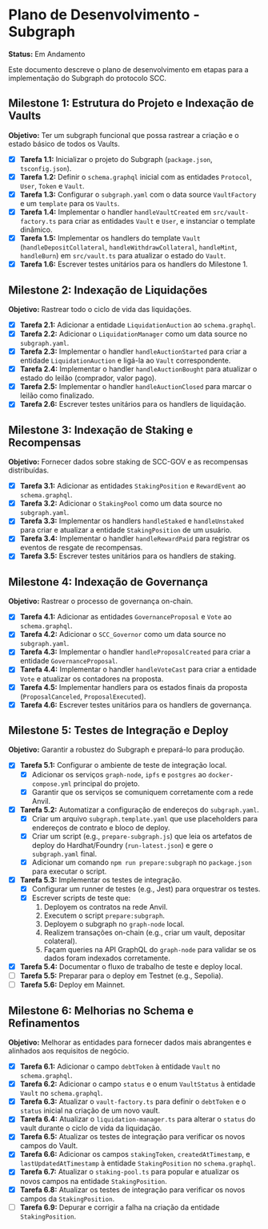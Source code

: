 # Plano de Desenvolvimento - Subgraph

**Status:** Em Andamento

Este documento descreve o plano de desenvolvimento em etapas para a implementação do Subgraph do protocolo SCC.

## Milestone 1: Estrutura do Projeto e Indexação de Vaults

**Objetivo:** Ter um subgraph funcional que possa rastrear a criação e o estado básico de todos os Vaults.

-   [x] **Tarefa 1.1:** Inicializar o projeto do Subgraph (`package.json`, `tsconfig.json`).
-   [x] **Tarefa 1.2:** Definir o `schema.graphql` inicial com as entidades `Protocol`, `User`, `Token` e `Vault`.
-   [x] **Tarefa 1.3:** Configurar o `subgraph.yaml` com o data source `VaultFactory` e um `template` para os `Vaults`.
-   [x] **Tarefa 1.4:** Implementar o handler `handleVaultCreated` em `src/vault-factory.ts` para criar as entidades `Vault` e `User`, e instanciar o template dinâmico.
-   [x] **Tarefa 1.5:** Implementar os handlers do template `Vault` (`handleDepositCollateral`, `handleWithdrawCollateral`, `handleMint`, `handleBurn`) em `src/vault.ts` para atualizar o estado do `Vault`.
-   [x] **Tarefa 1.6:** Escrever testes unitários para os handlers do Milestone 1.

## Milestone 2: Indexação de Liquidações

**Objetivo:** Rastrear todo o ciclo de vida das liquidações.

-   [x] **Tarefa 2.1:** Adicionar a entidade `LiquidationAuction` ao `schema.graphql`.
-   [x] **Tarefa 2.2:** Adicionar o `LiquidationManager` como um data source no `subgraph.yaml`.
-   [x] **Tarefa 2.3:** Implementar o handler `handleAuctionStarted` para criar a entidade `LiquidationAuction` e ligá-la ao `Vault` correspondente.
-   [x] **Tarefa 2.4:** Implementar o handler `handleAuctionBought` para atualizar o estado do leilão (comprador, valor pago).
-   [x] **Tarefa 2.5:** Implementar o handler `handleAuctionClosed` para marcar o leilão como finalizado.
-   [x] **Tarefa 2.6:** Escrever testes unitários para os handlers de liquidação.

## Milestone 3: Indexação de Staking e Recompensas

**Objetivo:** Fornecer dados sobre staking de SCC-GOV e as recompensas distribuídas.

-   [x] **Tarefa 3.1:** Adicionar as entidades `StakingPosition` e `RewardEvent` ao `schema.graphql`.
-   [x] **Tarefa 3.2:** Adicionar o `StakingPool` como um data source no `subgraph.yaml`.
-   [x] **Tarefa 3.3:** Implementar os handlers `handleStaked` e `handleUnstaked` para criar e atualizar a entidade `StakingPosition` de um usuário.
-   [x] **Tarefa 3.4:** Implementar o handler `handleRewardPaid` para registrar os eventos de resgate de recompensas.
- [x] **Tarefa 3.5:** Escrever testes unitários para os handlers de staking.

## Milestone 4: Indexação de Governança

**Objetivo:** Rastrear o processo de governança on-chain.

- [x] **Tarefa 4.1:** Adicionar as entidades `GovernanceProposal` e `Vote` ao `schema.graphql`.
- [x] **Tarefa 4.2:** Adicionar o `SCC_Governor` como um data source no `subgraph.yaml`.
- [x] **Tarefa 4.3:** Implementar o handler `handleProposalCreated` para criar a entidade `GovernanceProposal`.
- [x] **Tarefa 4.4:** Implementar o handler `handleVoteCast` para criar a entidade `Vote` e atualizar os contadores na proposta.
- [x] **Tarefa 4.5:** Implementar handlers para os estados finais da proposta (`ProposalCanceled`, `ProposalExecuted`).
- [x] **Tarefa 4.6:** Escrever testes unitários para os handlers de governança.

## Milestone 5: Testes de Integração e Deploy

**Objetivo:** Garantir a robustez do Subgraph e prepará-lo para produção.

-   [x] **Tarefa 5.1:** Configurar o ambiente de teste de integração local.
    -   [x] Adicionar os serviços `graph-node`, `ipfs` e `postgres` ao `docker-compose.yml` principal do projeto.
    -   [x] Garantir que os serviços se comuniquem corretamente com a rede Anvil.
-   [x] **Tarefa 5.2:** Automatizar a configuração de endereços do `subgraph.yaml`.
    -   [x] Criar um arquivo `subgraph.template.yaml` que use placeholders para endereços de contrato e bloco de deploy.
    -   [x] Criar um script (e.g., `prepare-subgraph.js`) que leia os artefatos de deploy do Hardhat/Foundry (`run-latest.json`) e gere o `subgraph.yaml` final.
    -   [x] Adicionar um comando `npm run prepare:subgraph` no `package.json` para executar o script.
-   [x] **Tarefa 5.3:** Implementar os testes de integração.
    -   [x] Configurar um runner de testes (e.g., Jest) para orquestrar os testes.
    -   [x] Escrever scripts de teste que:
        1.  Deployem os contratos na rede Anvil.
        2.  Executem o script `prepare:subgraph`.
        3.  Deployem o subgraph no `graph-node` local.
        4.  Realizem transações on-chain (e.g., criar um vault, depositar colateral).
        5.  Façam queries na API GraphQL do `graph-node` para validar se os dados foram indexados corretamente.
-   [x] **Tarefa 5.4:** Documentar o fluxo de trabalho de teste e deploy local.
-   [ ] **Tarefa 5.5:** Preparar para o deploy em Testnet (e.g., Sepolia).
-   [ ] **Tarefa 5.6:** Deploy em Mainnet.

## Milestone 6: Melhorias no Schema e Refinamentos

**Objetivo:** Melhorar as entidades para fornecer dados mais abrangentes e alinhados aos requisitos de negócio.

-   [x] **Tarefa 6.1:** Adicionar o campo `debtToken` à entidade `Vault` no `schema.graphql`.
-   [x] **Tarefa 6.2:** Adicionar o campo `status` e o enum `VaultStatus` à entidade `Vault` no `schema.graphql`.
-   [x] **Tarefa 6.3:** Atualizar o `vault-factory.ts` para definir o `debtToken` e o `status` inicial na criação de um novo vault.
-   [x] **Tarefa 6.4:** Atualizar o `liquidation-manager.ts` para alterar o `status` do vault durante o ciclo de vida da liquidação.
-   [x] **Tarefa 6.5:** Atualizar os testes de integração para verificar os novos campos do Vault.
-   [x] **Tarefa 6.6:** Adicionar os campos `stakingToken`, `createdAtTimestamp`, e `lastUpdatedAtTimestamp` à entidade `StakingPosition` no `schema.graphql`.
-   [x] **Tarefa 6.7:** Atualizar o `staking-pool.ts` para popular e atualizar os novos campos na entidade `StakingPosition`.
-   [x] **Tarefa 6.8:** Atualizar os testes de integração para verificar os novos campos da `StakingPosition`.
-   [ ] **Tarefa 6.9:** Depurar e corrigir a falha na criação da entidade `StakingPosition`.